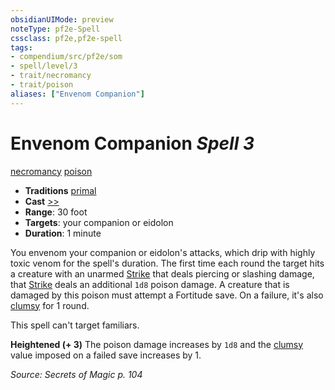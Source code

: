 ```yaml
---
obsidianUIMode: preview
noteType: pf2e-Spell
cssclass: pf2e,pf2e-spell
tags:
- compendium/src/pf2e/som
- spell/level/3
- trait/necromancy
- trait/poison
aliases: ["Envenom Companion"]
---
```

# Envenom Companion *Spell 3*   
[necromancy](rules/traits/necromancy.md "Necromancy School Trait")  [poison](rules/traits/poison.md "Poison Effect Trait")  

- **Traditions** [primal](rules/traits/primal.md "Primal Tradition Trait")
- **Cast** [>>](rules/core-rulebook/chapter-9-playing-the-game.md#Actions "Two-Action") 
- **Range**: 30 foot
- **Targets**: your companion or eidolon
- **Duration**: 1 minute

You envenom your companion or eidolon's attacks, which drip with highly toxic venom for the spell's duration. The first time each round the target hits a creature with an unarmed [Strike](rules/actions/strike.md) that deals piercing or slashing damage, that [Strike](rules/actions/strike.md) deals an additional `1d8` poison damage. A creature that is damaged by this poison must attempt a Fortitude save. On a failure, it's also [clumsy](rules/conditions.md#Clumsy) for 1 round.

This spell can't target familiars.

**Heightened (+ 3)** The poison damage increases by `1d8` and the [clumsy](rules/conditions.md#Clumsy) value imposed on a failed save increases by 1.

*Source: Secrets of Magic p. 104*
